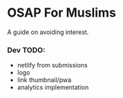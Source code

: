 # OSAP For Muslims

A guide on avoiding interest.

### Dev TODO:
- netlify from submissions
- logo
- link thumbnail/pwa
- analytics implementation